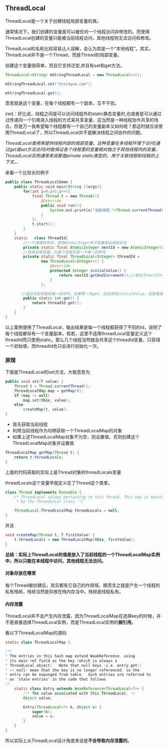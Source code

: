 ## ThreadLocal
ThreadLocal是一个关于创建线程局部变量的类。

通常情况下，我们创建的变量是可以被任何一个线程访问并修改的。而使用ThreadLocal创建的变量只能被当前线程访问，其他线程则无法访问和修改。

ThreadLocal的名称比较容易让人误解，会认为其是一个“本地线程”。其实，ThreadLocal并不是一个Thread，而是Thread的局部变量。

创建这个变量很简单，而且它支持泛型,并且有set和get方法。

``` java
ThreadLocal<String> mStringThreadLocal = new ThreadLocal<>();

mStringThreadLocal.set("droidyue.com");

mStringThreadLocal.get();

```

意思就是这个变量，在每个线程都有一个副本，互不干扰。

zwlj：好比说，线程之间是可以访问线程外的static静态变量的,也或者是可以通过过传递同一个引用进入线程的方式来共享变量，这当然是一种线程协作共享的场合。但是万一我希望每个线程都有一个自己的变量副本又如何呢？那这时就应该使用ThreadLocal了，所以ThreadLocal并不是解决线程之间协作的问题。

*ThreadLocal类用来提供线程内部的局部变量。这种变量在多线程环境下访问(通过get或set方法访问)时能保证各个线程里的变量相对独立于其他线程内的变量。ThreadLocal实例通常来说都是private static类型的，用于关联线程和线程的上下文。*、


来看一个比较长的例子
``` java
public class ThreadLocalDemo {
    public static void main(String []args){
        for(int i=0;i<5;i++){
            final Thread t = new Thread(){
                @Override
                public void run(){
                    System.out.println("当前线程:"+Thread.currentThread().getName()+",已分配ID:"+ThreadId.get());
                }
            };
            t.start();
        }
    }
    static   class ThreadId{
        //一个递增的序列，使用AtomicInger原子变量保证线程安全
        private static final AtomicInteger nextId = new AtomicInteger(0);
        //线程本地变量，为每个线程关联一个唯一的序号
        private static final ThreadLocal<Integer> threadId =
                new ThreadLocal<Integer>() {
                    @Override
                    protected Integer initialValue() {
                        return nextId.getAndIncrement();//相当于nextId++,由于nextId++这种操作是个复合操作而非原子操作，会有线程安全问题(可能在初始化时就获取到相同的ID，所以使用原子变量
                    }
                };

       //返回当前线程的唯一的序列，如果第一次get，会先调用initialValue，后面看源码就了解了
        public static int get() {
            return threadId.get();
        }
    }
}
```

以上案例使用了ThreadLocal，输出结果是每一个线程都获得了不同的id，说明了每个线程都存有一个变量副本。假若，这里不适用threadLocal变量定义这个threadId而只使用static。那么几个线程当然就会共享这个threadId变量，只获得一个初始值，而threadId也只会进行初始化一次。


### 原理
下面是ThreadLocal的set方法，大致意思为

``` java
public void set(T value) {
    Thread t = Thread.currentThread();
    ThreadLocalMap map = getMap(t);
    if (map != null)
        map.set(this, value);
    else
        createMap(t, value);
}

```

 - 首先获取当前线程
 - 利用当前线程作为句柄获取一个ThreadLocalMap的对象
 - 如果上述ThreadLocalMap对象不为空，则设置值，否则创建这个ThreadLocalMap对象并设置值

``` java
ThreadLocalMap getMap(Thread t) {
    return t.threadLocals;
}
```

上面的代码获取的实际上是Thread对象的threadLocals变量

threadLocals这个变量早就定义在了Thread这个类里。

``` java
class Thread implements Runnable {
    /* ThreadLocal values pertaining to this thread. This map is maintained
     * by the ThreadLocal class. */

    ThreadLocal.ThreadLocalMap threadLocals = null;
}
```
并且

``` java
void createMap(Thread t, T firstValue) {
    t.threadLocals = new ThreadLocalMap(this, firstValue);
}
```

**总结：实际上ThreadLocal的值是放入了当前线程的一个ThreadLocalMap实例中，所以只能在本线程中访问，其他线程无法访问。**

#### 对象存放在哪里
每个Thread被创建后，其实都有它自己的作用域，换而言之就是产生一个线程的私有栈帧，栈帧当然是存放在栈内存当中。栈帧是线程私有。

#### 内存泄露
ThreadLocal并不会产生内存泄露，因为ThreadLocalMap在选择key的时候，并不是直接选择ThreadLocal实例，而是ThreadLocal实例的**弱引用**。

看以下ThreadLocalMap的源码

``` java
static class ThreadLocalMap {

/**
* The entries in this hash map extend WeakReference, using
* its main ref field as the key (which is always a
* ThreadLocal object).  Note that null keys (i.e. entry.get()
* == null) mean that the key is no longer referenced, so the
* entry can be expunged from table.  Such entries are referred to
* as "stale entries" in the code that follows.
*/
    static class Entry extends WeakReference<ThreadLocal<?>> {
        /** The value associated with this ThreadLocal. */
        Object value;

        Entry(ThreadLocal<?> k, Object v) {
            super(k);
            value = v;
        }
    }
}
```
所以实际上从ThreadLocal设计角度来说是**不会导致内存泄露的**。
